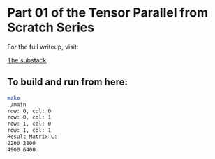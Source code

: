 # Part 01 of the Tensor Parallel from Scratch Series

For the full writeup, visit:

[The substack](https://open.substack.com/pub/dkennetz/p/tensor-parallelism-with-cuda-matrix?r=2ay1dx&utm_campaign=post&utm_medium=web&showWelcomeOnShare=true)

## To build and run from here:
```bash
make
./main
row: 0, col: 0
row: 0, col: 1
row: 1, col: 0
row: 1, col: 1
Result Matrix C:
2200 2800 
4900 6400 
```
